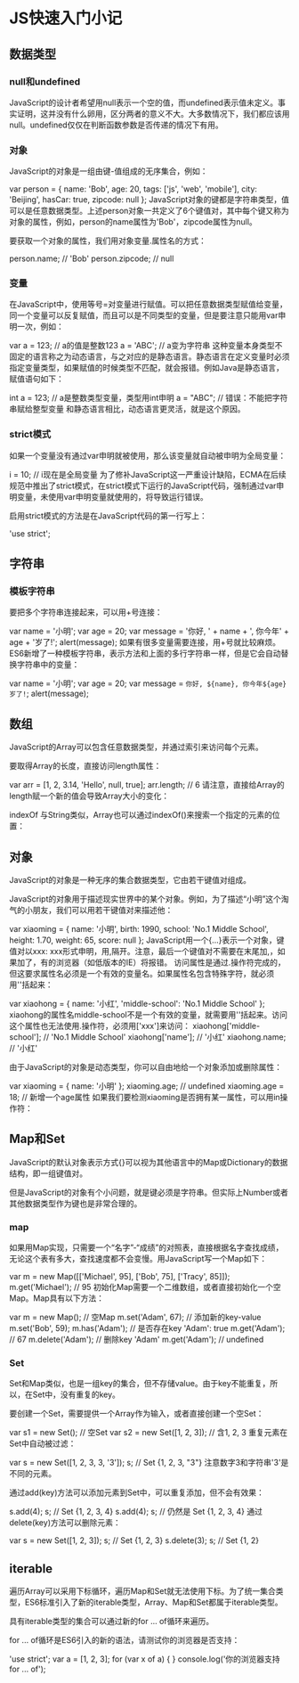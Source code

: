 # JS快速入门小记
## 数据类型
### null和undefined
JavaScript的设计者希望用null表示一个空的值，而undefined表示值未定义。事实证明，这并没有什么卵用，区分两者的意义不大。大多数情况下，我们都应该用null。undefined仅仅在判断函数参数是否传递的情况下有用。
### 对象
JavaScript的对象是一组由键-值组成的无序集合，例如：

var person = {
    name: 'Bob',
    age: 20,
    tags: ['js', 'web', 'mobile'],
    city: 'Beijing',
    hasCar: true,
    zipcode: null
};
JavaScript对象的键都是字符串类型，值可以是任意数据类型。上述person对象一共定义了6个键值对，其中每个键又称为对象的属性，例如，person的name属性为'Bob'，zipcode属性为null。

要获取一个对象的属性，我们用对象变量.属性名的方式：

person.name; // 'Bob'
person.zipcode; // null
### 变量
在JavaScript中，使用等号=对变量进行赋值。可以把任意数据类型赋值给变量，同一个变量可以反复赋值，而且可以是不同类型的变量，但是要注意只能用var申明一次，例如：

var a = 123; // a的值是整数123
a = 'ABC'; // a变为字符串
这种变量本身类型不固定的语言称之为动态语言，与之对应的是静态语言。静态语言在定义变量时必须指定变量类型，如果赋值的时候类型不匹配，就会报错。例如Java是静态语言，赋值语句如下：

int a = 123; // a是整数类型变量，类型用int申明
a = "ABC"; // 错误：不能把字符串赋给整型变量
和静态语言相比，动态语言更灵活，就是这个原因。

### strict模式
如果一个变量没有通过var申明就被使用，那么该变量就自动被申明为全局变量：

i = 10; // i现在是全局变量
为了修补JavaScript这一严重设计缺陷，ECMA在后续规范中推出了strict模式，在strict模式下运行的JavaScript代码，强制通过var申明变量，未使用var申明变量就使用的，将导致运行错误。

启用strict模式的方法是在JavaScript代码的第一行写上：

'use strict';

## 字符串
### 模板字符串
要把多个字符串连接起来，可以用+号连接：

var name = '小明';
var age = 20;
var message = '你好, ' + name + ', 你今年' + age + '岁了!';
alert(message);
如果有很多变量需要连接，用+号就比较麻烦。ES6新增了一种模板字符串，表示方法和上面的多行字符串一样，但是它会自动替换字符串中的变量：

var name = '小明';
var age = 20;
var message = `你好, ${name}, 你今年${age}岁了!`;
alert(message);
## 数组
JavaScript的Array可以包含任意数据类型，并通过索引来访问每个元素。

要取得Array的长度，直接访问length属性：

var arr = [1, 2, 3.14, 'Hello', null, true];
arr.length; // 6
请注意，直接给Array的length赋一个新的值会导致Array大小的变化：

indexOf
与String类似，Array也可以通过indexOf()来搜索一个指定的元素的位置：
## 对象
JavaScript的对象是一种无序的集合数据类型，它由若干键值对组成。

JavaScript的对象用于描述现实世界中的某个对象。例如，为了描述“小明”这个淘气的小朋友，我们可以用若干键值对来描述他：

var xiaoming = {
    name: '小明',
    birth: 1990,
    school: 'No.1 Middle School',
    height: 1.70,
    weight: 65,
    score: null
};
JavaScript用一个{...}表示一个对象，键值对以xxx: xxx形式申明，用,隔开。注意，最后一个键值对不需要在末尾加,，如果加了，有的浏览器（如低版本的IE）将报错。
访问属性是通过.操作符完成的，但这要求属性名必须是一个有效的变量名。如果属性名包含特殊字符，就必须用''括起来：

var xiaohong = {
    name: '小红',
    'middle-school': 'No.1 Middle School'
};
xiaohong的属性名middle-school不是一个有效的变量，就需要用''括起来。访问这个属性也无法使用.操作符，必须用['xxx']来访问：
xiaohong['middle-school']; // 'No.1 Middle School'
xiaohong['name']; // '小红'
xiaohong.name; // '小红'

由于JavaScript的对象是动态类型，你可以自由地给一个对象添加或删除属性：

var xiaoming = {
    name: '小明'
};
xiaoming.age; // undefined
xiaoming.age = 18; // 新增一个age属性
如果我们要检测xiaoming是否拥有某一属性，可以用in操作符：

## Map和Set
JavaScript的默认对象表示方式{}可以视为其他语言中的Map或Dictionary的数据结构，即一组键值对。

但是JavaScript的对象有个小问题，就是键必须是字符串。但实际上Number或者其他数据类型作为键也是非常合理的。
### map
如果用Map实现，只需要一个“名字”-“成绩”的对照表，直接根据名字查找成绩，无论这个表有多大，查找速度都不会变慢。用JavaScript写一个Map如下：

var m = new Map([['Michael', 95], ['Bob', 75], ['Tracy', 85]]);
m.get('Michael'); // 95
初始化Map需要一个二维数组，或者直接初始化一个空Map。Map具有以下方法：

var m = new Map(); // 空Map
m.set('Adam', 67); // 添加新的key-value
m.set('Bob', 59);
m.has('Adam'); // 是否存在key 'Adam': true
m.get('Adam'); // 67
m.delete('Adam'); // 删除key 'Adam'
m.get('Adam'); // undefined
### Set
Set和Map类似，也是一组key的集合，但不存储value。由于key不能重复，所以，在Set中，没有重复的key。

要创建一个Set，需要提供一个Array作为输入，或者直接创建一个空Set：

var s1 = new Set(); // 空Set
var s2 = new Set([1, 2, 3]); // 含1, 2, 3
重复元素在Set中自动被过滤：

var s = new Set([1, 2, 3, 3, '3']);
s; // Set {1, 2, 3, "3"}
注意数字3和字符串'3'是不同的元素。

通过add(key)方法可以添加元素到Set中，可以重复添加，但不会有效果：

s.add(4);
s; // Set {1, 2, 3, 4}
s.add(4);
s; // 仍然是 Set {1, 2, 3, 4}
通过delete(key)方法可以删除元素：

var s = new Set([1, 2, 3]);
s; // Set {1, 2, 3}
s.delete(3);
s; // Set {1, 2}
## iterable
遍历Array可以采用下标循环，遍历Map和Set就无法使用下标。为了统一集合类型，ES6标准引入了新的iterable类型，Array、Map和Set都属于iterable类型。

具有iterable类型的集合可以通过新的for ... of循环来遍历。

for ... of循环是ES6引入的新的语法，请测试你的浏览器是否支持：

'use strict';
var a = [1, 2, 3];
for (var x of a) {
}
console.log('你的浏览器支持for ... of');
